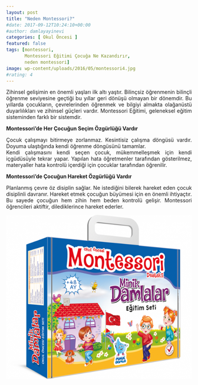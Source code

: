 ```yaml
---
layout: post
title: "Neden Montessori?"
#date: 2017-09-12T10:24:10+00:00
#author: damlayayinevi
categories: [ Okul Öncesi ]
featured: false
tags: [montessori,
       Montessori Eğitimi Çocuğa Ne Kazandırır,
       neden montessori]
image: wp-content/uploads/2016/05/montessori4.jpg
#rating: 4
---
```

<p style="text-align: justify;">
  Zihinsel gelişimin en önemli yaşları ilk altı yaştır. Bilinçsiz öğrenmenin bilinçli öğrenme seviyesine geçtiği bu yıllar geri dönüşü olmayan bir dönemdir. Bu yıllarda çocukların, çevrelerinden öğrenmek ve bilgiyi almakta olağanüstü duyarlılıkları ve zihinsel güçleri vardır. Montessori Eğitimi, geleneksel eğitim sisteminden farklı bir sistemdir.
</p>

<p style="text-align: justify;">
  <strong>Montessori’de Her Çocuğun Seçim Özgürlüğü Vardır</strong>
</p>

<p style="text-align: justify;">
  Çocuk çalışmayı bitirmeye zorlanmaz. Kesintisiz çalışma döngüsü vardır. Doyuma ulaştığında kendi öğrenme döngüsünü tamamlar.<br /> Kendi çalışmasını kendi seçen çocuk, mükemmelleşmek için kendi içgüdüsüyle tekrar yapar. Yapılan hata öğretmenler tarafından gösterilmez, materyaller hata kontrolü içerdiği için çocuklar tarafından öğrenilir.
</p>

<p style="text-align: justify;">
  <strong>Montessori’de Çocuğun Hareket Özgürlüğü Vardır</strong>
</p>

<p style="text-align: justify;">
  Planlanmış çevre öz disiplin sağlar. Ne istediğini bilerek hareket eden çocuk disiplinli davranır. Hareket etmek çocuğun büyümesi için en önemli ihtiyaçtır. Bu sayede çocuğun hem zihin hem beden kontrolü gelişir. Montessori öğrencileri aktiftir, dilediklerince hareket ederler.
</p>


<a href="https://www.damlayayinevi.com.tr/minik-damlalar-egitim-seti-montessori-destekli" target="_blank">
  <img src="wp-content/uploads/2017/09/montessori-egitimi.png">
</a>